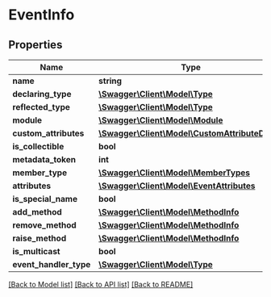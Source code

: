 # EventInfo

## Properties
Name | Type | Description | Notes
------------ | ------------- | ------------- | -------------
**name** | **string** |  | [optional] 
**declaring_type** | [**\Swagger\Client\Model\Type**](Type.md) |  | [optional] 
**reflected_type** | [**\Swagger\Client\Model\Type**](Type.md) |  | [optional] 
**module** | [**\Swagger\Client\Model\Module**](Module.md) |  | [optional] 
**custom_attributes** | [**\Swagger\Client\Model\CustomAttributeData[]**](CustomAttributeData.md) |  | [optional] 
**is_collectible** | **bool** |  | [optional] 
**metadata_token** | **int** |  | [optional] 
**member_type** | [**\Swagger\Client\Model\MemberTypes**](MemberTypes.md) |  | [optional] 
**attributes** | [**\Swagger\Client\Model\EventAttributes**](EventAttributes.md) |  | [optional] 
**is_special_name** | **bool** |  | [optional] 
**add_method** | [**\Swagger\Client\Model\MethodInfo**](MethodInfo.md) |  | [optional] 
**remove_method** | [**\Swagger\Client\Model\MethodInfo**](MethodInfo.md) |  | [optional] 
**raise_method** | [**\Swagger\Client\Model\MethodInfo**](MethodInfo.md) |  | [optional] 
**is_multicast** | **bool** |  | [optional] 
**event_handler_type** | [**\Swagger\Client\Model\Type**](Type.md) |  | [optional] 

[[Back to Model list]](../../README.md#documentation-for-models) [[Back to API list]](../../README.md#documentation-for-api-endpoints) [[Back to README]](../../README.md)

